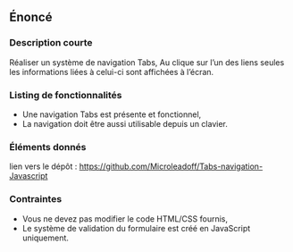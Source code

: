 ## Énoncé

### Description courte

Réaliser un système de navigation Tabs, Au clique sur l’un des liens seules les informations liées à celui-ci sont affichées à l’écran.

### Listing de fonctionnalités

- Une navigation Tabs est présente et fonctionnel,
- La navigation doit être aussi utilisable depuis un clavier.

### Éléments donnés

lien vers le dépôt : <a href="https://github.com/Microleadoff/Tabs-navigation-Javascript" title="lien vers le dépôt" target="_blank">https://github.com/Microleadoff/Tabs-navigation-Javascript</a>

### Contraintes

- Vous ne devez pas modifier le code HTML/CSS fournis,
- Le système de validation du formulaire est créé en JavaScript uniquement.